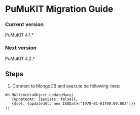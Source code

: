 PuMuKIT Migration Guide
=======================

### Current version

PuMuKIT 4.1.*

### Next version

PuMuKIT 4.2.*

## Steps

1. Connect to MongoDB and execute de following lines:

```
db.MultimediaObject.updateMany(
   {updatedAt: {$exists: false}},
   {$set: {updatedAt: new ISODate("1970-01-01T00:00:00Z")}}
);
```
